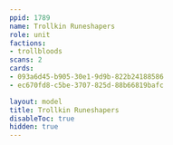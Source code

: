 ```yaml
---
ppid: 1789
name: Trollkin Runeshapers
role: unit
factions:
- trollbloods
scans: 2
cards:
- 093a6d45-b905-30e1-9d9b-822b24188586
- ec670fd8-c5be-3707-825d-88b66819bafc

layout: model
title: Trollkin Runeshapers
disableToc: true
hidden: true
---
```

